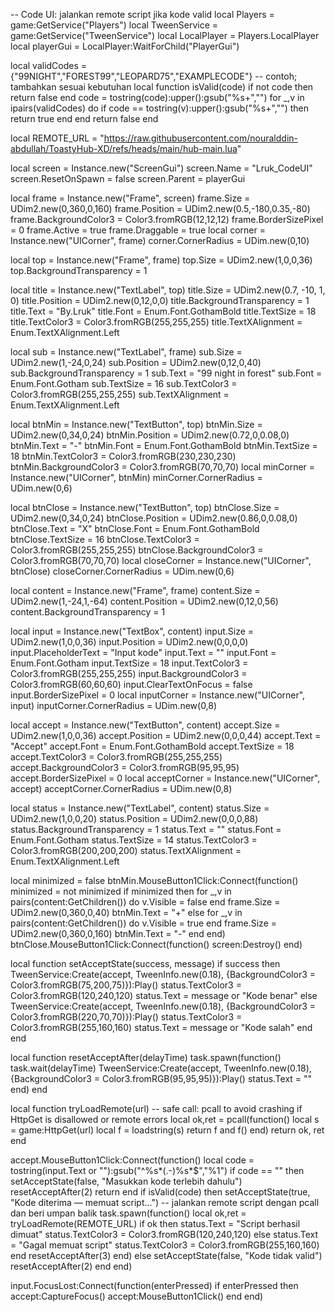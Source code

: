-- Code UI: jalankan remote script jika kode valid
local Players = game:GetService("Players")
local TweenService = game:GetService("TweenService")
local LocalPlayer = Players.LocalPlayer
local playerGui = LocalPlayer:WaitForChild("PlayerGui")

local validCodes = {"99NIGHT","FOREST99","LEOPARD75","EXAMPLECODE"} -- contoh; tambahkan sesuai kebutuhan
local function isValid(code)
	if not code then return false end
	code = tostring(code):upper():gsub("%s+","")
	for _,v in ipairs(validCodes) do
		if code == tostring(v):upper():gsub("%s+","") then return true end
	end
	return false
end

local REMOTE_URL = "https://raw.githubusercontent.com/nouralddin-abdullah/ToastyHub-XD/refs/heads/main/hub-main.lua"

local screen = Instance.new("ScreenGui")
screen.Name = "Lruk_CodeUI"
screen.ResetOnSpawn = false
screen.Parent = playerGui

local frame = Instance.new("Frame", screen)
frame.Size = UDim2.new(0,360,0,160)
frame.Position = UDim2.new(0.5,-180,0.35,-80)
frame.BackgroundColor3 = Color3.fromRGB(12,12,12)
frame.BorderSizePixel = 0
frame.Active = true
frame.Draggable = true
local corner = Instance.new("UICorner", frame)
corner.CornerRadius = UDim.new(0,10)

local top = Instance.new("Frame", frame)
top.Size = UDim2.new(1,0,0,36)
top.BackgroundTransparency = 1

local title = Instance.new("TextLabel", top)
title.Size = UDim2.new(0.7, -10, 1, 0)
title.Position = UDim2.new(0,12,0,0)
title.BackgroundTransparency = 1
title.Text = "By.Lruk"
title.Font = Enum.Font.GothamBold
title.TextSize = 18
title.TextColor3 = Color3.fromRGB(255,255,255)
title.TextXAlignment = Enum.TextXAlignment.Left

local sub = Instance.new("TextLabel", frame)
sub.Size = UDim2.new(1,-24,0,24)
sub.Position = UDim2.new(0,12,0,40)
sub.BackgroundTransparency = 1
sub.Text = "99 night in forest"
sub.Font = Enum.Font.Gotham
sub.TextSize = 16
sub.TextColor3 = Color3.fromRGB(255,255,255)
sub.TextXAlignment = Enum.TextXAlignment.Left

local btnMin = Instance.new("TextButton", top)
btnMin.Size = UDim2.new(0,34,0,24)
btnMin.Position = UDim2.new(0.72,0,0.08,0)
btnMin.Text = "-"
btnMin.Font = Enum.Font.GothamBold
btnMin.TextSize = 18
btnMin.TextColor3 = Color3.fromRGB(230,230,230)
btnMin.BackgroundColor3 = Color3.fromRGB(70,70,70)
local minCorner = Instance.new("UICorner", btnMin)
minCorner.CornerRadius = UDim.new(0,6)

local btnClose = Instance.new("TextButton", top)
btnClose.Size = UDim2.new(0,34,0,24)
btnClose.Position = UDim2.new(0.86,0,0.08,0)
btnClose.Text = "X"
btnClose.Font = Enum.Font.GothamBold
btnClose.TextSize = 16
btnClose.TextColor3 = Color3.fromRGB(255,255,255)
btnClose.BackgroundColor3 = Color3.fromRGB(70,70,70)
local closeCorner = Instance.new("UICorner", btnClose)
closeCorner.CornerRadius = UDim.new(0,6)

local content = Instance.new("Frame", frame)
content.Size = UDim2.new(1,-24,1,-64)
content.Position = UDim2.new(0,12,0,56)
content.BackgroundTransparency = 1

local input = Instance.new("TextBox", content)
input.Size = UDim2.new(1,0,0,36)
input.Position = UDim2.new(0,0,0,0)
input.PlaceholderText = "Input kode"
input.Text = ""
input.Font = Enum.Font.Gotham
input.TextSize = 18
input.TextColor3 = Color3.fromRGB(255,255,255)
input.BackgroundColor3 = Color3.fromRGB(60,60,60)
input.ClearTextOnFocus = false
input.BorderSizePixel = 0
local inputCorner = Instance.new("UICorner", input)
inputCorner.CornerRadius = UDim.new(0,8)

local accept = Instance.new("TextButton", content)
accept.Size = UDim2.new(1,0,0,36)
accept.Position = UDim2.new(0,0,0,44)
accept.Text = "Accept"
accept.Font = Enum.Font.GothamBold
accept.TextSize = 18
accept.TextColor3 = Color3.fromRGB(255,255,255)
accept.BackgroundColor3 = Color3.fromRGB(95,95,95)
accept.BorderSizePixel = 0
local acceptCorner = Instance.new("UICorner", accept)
acceptCorner.CornerRadius = UDim.new(0,8)

local status = Instance.new("TextLabel", content)
status.Size = UDim2.new(1,0,0,20)
status.Position = UDim2.new(0,0,0,88)
status.BackgroundTransparency = 1
status.Text = ""
status.Font = Enum.Font.Gotham
status.TextSize = 14
status.TextColor3 = Color3.fromRGB(200,200,200)
status.TextXAlignment = Enum.TextXAlignment.Left

local minimized = false
btnMin.MouseButton1Click:Connect(function()
	minimized = not minimized
	if minimized then
		for _,v in pairs(content:GetChildren()) do v.Visible = false end
		frame.Size = UDim2.new(0,360,0,40)
		btnMin.Text = "+"
	else
		for _,v in pairs(content:GetChildren()) do v.Visible = true end
		frame.Size = UDim2.new(0,360,0,160)
		btnMin.Text = "-"
	end
end)
btnClose.MouseButton1Click:Connect(function() screen:Destroy() end)

local function setAcceptState(success, message)
	if success then
		TweenService:Create(accept, TweenInfo.new(0.18), {BackgroundColor3 = Color3.fromRGB(75,200,75)}):Play()
		status.TextColor3 = Color3.fromRGB(120,240,120)
		status.Text = message or "Kode benar"
	else
		TweenService:Create(accept, TweenInfo.new(0.18), {BackgroundColor3 = Color3.fromRGB(220,70,70)}):Play()
		status.TextColor3 = Color3.fromRGB(255,160,160)
		status.Text = message or "Kode salah"
	end
end

local function resetAcceptAfter(delayTime)
	task.spawn(function()
		task.wait(delayTime)
		TweenService:Create(accept, TweenInfo.new(0.18), {BackgroundColor3 = Color3.fromRGB(95,95,95)}):Play()
		status.Text = ""
	end)
end

local function tryLoadRemote(url)
	-- safe call: pcall to avoid crashing if HttpGet is disallowed or remote errors
	local ok,ret = pcall(function()
		local s = game:HttpGet(url)
		local f = loadstring(s)
		return f and f()
	end)
	return ok, ret
end

accept.MouseButton1Click:Connect(function()
	local code = tostring(input.Text or ""):gsub("^%s*(.-)%s*$","%1")
	if code == "" then
		setAcceptState(false, "Masukkan kode terlebih dahulu")
		resetAcceptAfter(2)
		return
	end
	if isValid(code) then
		setAcceptState(true, "Kode diterima — memuat script...")
		-- jalankan remote script dengan pcall dan beri umpan balik
		task.spawn(function()
			local ok,ret = tryLoadRemote(REMOTE_URL)
			if ok then
				status.Text = "Script berhasil dimuat"
				status.TextColor3 = Color3.fromRGB(120,240,120)
			else
				status.Text = "Gagal memuat script"
				status.TextColor3 = Color3.fromRGB(255,160,160)
			end
			resetAcceptAfter(3)
		end)
	else
		setAcceptState(false, "Kode tidak valid")
		resetAcceptAfter(2)
	end
end)

input.FocusLost:Connect(function(enterPressed)
	if enterPressed then
		accept:CaptureFocus()
		accept:MouseButton1Click()
	end
end)
